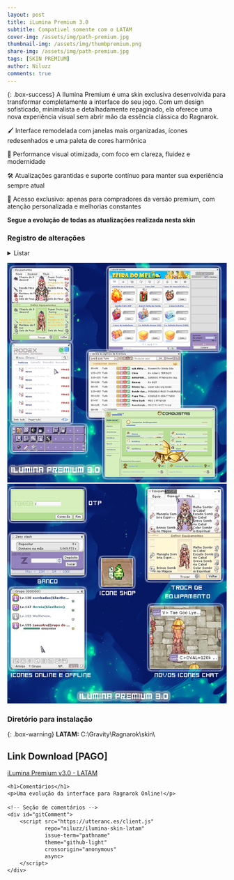 ```yaml
---
layout: post
title: iLumina Premium 3.0
subtitle: Compativel somente com o LATAM
cover-img: /assets/img/path-premium.jpg
thumbnail-img: /assets/img/thumbpremium.png
share-img: /assets/img/path-premium.jpg
tags: [SKIN PREMIUM]
author: Niluzz
comments: true
---
```


{: .box-success}
A Ilumina Premium é uma skin exclusiva desenvolvida para transformar completamente a interface do seu jogo. Com um design sofisticado, minimalista e detalhadamente repaginado, ela oferece uma nova experiência visual sem abrir mão da essência clássica do Ragnarok.

🖌️ Interface remodelada com janelas mais organizadas, ícones redesenhados e uma paleta de cores harmônica

🚀 Performance visual otimizada, com foco em clareza, fluidez e modernidade

🛠️ Atualizações garantidas e suporte contínuo para manter sua experiência sempre atual

💎 Acesso exclusivo: apenas para compradores da versão premium, com atenção personalizada e melhorias constantes

**Segue a evolução de todas as atualizações realizada nesta skin**
### Registro de alterações
<details markdown="1">
<summary>Listar</summary>
**05/07/2025**

- Diversas melhorias correções visuais

- Alteração do ícone da loja (Shop)

- Modificação na interface das abas de nova mensagem e resposta do Rodex

- Adicionado novo botão para expansão de opções na nova interface (UI)

- Melhorias na interface da Agência de Aventura.

- Novos ícones de status para grupos (online e offline).

- Realizado melhorias visuais compatíveis com o LATAM

- Refinamentos nas abas de armazém,banco, troca de equipamentos, aba de navegação

- Novo ícone para mudança de nível e quest

- Melhorias visuais nas abas "Lista de Quests" e "Equipamentos"

- Interface modificada Rodex

- Novos ícones de status para membros do grupo (online/offline)

- Nova barra de Habilidades

- Novos botões



</details>


![Ilumina](https://github.com/niluzz/ilumina-skin-latam/raw/main/assets/img/ilumina-hotmart.png)
![Ilumina-descritivo](https://github.com/niluzz/ilumina-skin-latam/raw/main/assets/img/ilumina-descritivo.png)

### Diretório para instalação

{: .box-warning}
**LATAM:** C:\Gravity\Ragnarok\skin\


## Link Download [PAGO]

[iLumina Premium v3.0 - LATAM](https://go.hotmart.com/K100657487C)


<html lang="pt-BR">
<head>
    <meta charset="UTF-8">
    <title>iLuminaX Skin</title>
</head>
<body>

    <h1>Comentários</h1>
    <p>Uma evolução da interface para Ragnarok Online!</p>

    <!-- Seção de comentários -->
    <div id="gitComment">
        <script src="https://utteranc.es/client.js"
                repo="niluzz/ilumina-skin-latam"
                issue-term="pathname"
                theme="github-light"
                crossorigin="anonymous"
                async>
        </script>
    </div>

</body>
</html>
